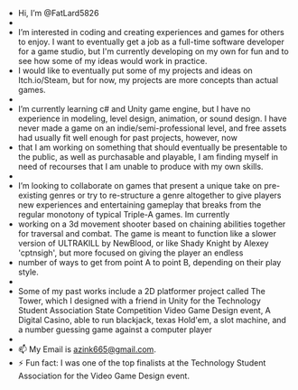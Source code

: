 - Hi, I’m @FatLard5826
-
- I’m interested in coding and creating experiences and games for others to enjoy. I want to eventually get a job as a full-time software developer for a game studio, but I'm currently developing on my own for fun and to see how some of my ideas would work in practice.
- I would like to eventually put some of my projects and ideas on Itch.io/Steam, but for now, my projects are more concepts than actual games.
-
- I’m currently learning c# and Unity game engine, but I have no experience in modeling, level design, animation, or sound design. I have never made a game on an indie/semi-professional level, and free assets had usually fit well enough for past projects, however, now
- that I am working on something that should eventually be presentable to the public, as well as purchasable and playable, I am finding myself in need of recourses that I am unable to produce with my own skills.
-
- I’m looking to collaborate on games that present a unique take on pre-existing genres or try to re-structure a genre altogether to give players new experiences and entertaining gameplay that breaks from the regular monotony of typical Triple-A games. Im currently
- working on a 3d movement shooter based on chaining abilities together for traversal and combat. The game is meant to function like a slower version of ULTRAKILL by NewBlood, or like Shady Knight by Alexey 'cptnsigh', but more focused on giving the player an endless
- number of ways to get from point A to point B, depending on their play style.
- 
- Some of my past works include a 2D platformer project called The Tower, which I designed with a friend in Unity for the Technology Student Association State Competition Video Game Design event, A Digital Casino, able to run blackjack, texas Hold'em, a slot machine, and a number guessing game against a computer player
- 
- 📫 My Email is azink665@gmail.com.
- ⚡ Fun fact: I was one of the top finalists at the Technology Student Association for the Video Game Design event.

<!---
FatLard5826/FatLard5826 is a ✨ special ✨ repository because its `README.md` (this file) appears on your GitHub profile.
You can click the Preview link to take a look at your changes.
--->
